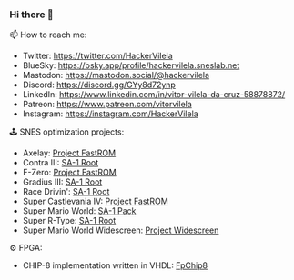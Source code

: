 ### Hi there 👋

<!--
**VitorVilela7/VitorVilela7** is a ✨ _special_ ✨ repository because its `README.md` (this file) appears on your GitHub profile.

Here are some ideas to get you started:

- 🔭 I’m currently working on ...
- 🌱 I’m currently learning ...
- 👯 I’m looking to collaborate on ...
- 🤔 I’m looking for help with ...
- 💬 Ask me about ...
- 📫 How to reach me: ...
- 😄 Pronouns: ...
- ⚡ Fun fact: ...
-->

📫 How to reach me:
 - Twitter: https://twitter.com/HackerVilela
 - BlueSky: https://bsky.app/profile/hackervilela.sneslab.net
 - Mastodon: https://mastodon.social/@hackervilela
 - Discord: https://discord.gg/GYy8d72ynp
 - LinkedIn: https://www.linkedin.com/in/vitor-vilela-da-cruz-58878872/
 - Patreon: https://www.patreon.com/vitorvilela
 - Instagram: https://instagram.com/HackerVilela

🕹️ SNES optimization projects:
- Axelay: [Project FastROM](https://github.com/VitorVilela7/fastrom)
- Contra III: [SA-1 Root](https://github.com/VitorVilela7/SA1-Root)
- F-Zero: [Project FastROM](https://github.com/VitorVilela7/fastrom)
- Gradius III: [SA-1 Root](https://github.com/VitorVilela7/SA1-Root)
- Race Drivin': [SA-1 Root](https://github.com/VitorVilela7/SA1-Root)
- Super Castlevania IV: [Project FastROM](https://github.com/VitorVilela7/fastrom)
- Super Mario World: [SA-1 Pack](https://github.com/VitorVilela7/SA1-Pack)
- Super R-Type: [SA-1 Root](https://github.com/VitorVilela7/SA1-Root)
- Super Mario World Widescreen: [Project Widescreen](https://github.com/VitorVilela7/wide-snes)

⚙️ FPGA:
 - CHIP-8 implementation written in VHDL: [FpChip8](https://github.com/VitorVilela7/FpChip8)
